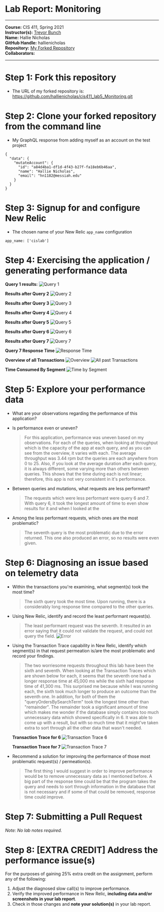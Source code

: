 # Lab Report: Monitoring
___
**Course:** CIS 411, Spring 2021  
**Instructor(s):** [Trevor Bunch](https://github.com/trevordbunch)  
**Name:** Hallie Nicholas  
**GitHub Handle:** hallienicholas  
**Repository:** [My Forked Repository](https://github.com/hallienicholas/cis411_lab5_Monitoring.git)  
**Collaborators:** 
___

# Step 1: Fork this repository
- The URL of my forked repository is: https://github.com/hallienicholas/cis411_lab5_Monitoring.git

# Step 2: Clone your forked repository from the command line
- My GraphQL response from adding myself as an account on the test project
```
{
  "data": {
    "mutateAccount": {
      "id": "a84d4ba1-df1d-4f43-b27f-fa18eb6b46aa",
      "name": "Hallie Nicholas",
      "email": "hn1182@messiah.edu"
    }
  }
}
```

# Step 3: Signup for and configure New Relic
- The chosen name of your New Relic ```app_name``` configuration
```
app_name: ['cislab']
```

# Step 4: Exercising the application / generating performance data

**Query 1 results:**
![Query 1](/assets/query1.png)

**Results after Query 2**
![Query 2](/assets/query2.png)

**Results after Query 3**
![Query 3](/assets/query3.png)

**Results after Query 4**
![Query 4](/assets/query4.png)

**Results after Query 5**
![Query 5](/assets/query5.png)

**Results after Query 6**
![Query 6](/assets/query6.png)

**Results after Query 7**
![Query 7](/assets/query7.png)

**Query 7 Response Time**
![Response Time](/assets/responsetime.png)

**Overview of all Transactions**
![Overview](/assets/overview.png)
![All past Transactions](/assets/transactions_all.png)

**Time Consumed By Segment**
![Time by Segment](/assets/bySegment.png)

# Step 5: Explore your performance data
* What are your observations regarding the performance of this application? 
  > 
* Is performance even or uneven? 
  > For this application, performance was uneven based on my observations. For each of the queries, when looking at throughput which is the capacity of the app at each query, and as you can see from the overview, it varies with each. The average throughput was 3.44 rpm but the queries are each anywhere from 0 to 25. Also, if you look at the average duration after each query, it is always different, some varying more than others between queries. This shows that the time during each is not linear; therefore, this app is not very consistent in it's performance. 
* Between queries and mutations, what requests are less performant? 
  > The requests which were less performant were query 6 and 7. With query 6, it took the longest amount of time to even show results for it and when I looked at the  
* Among the less performant requests, which ones are the most problematic?
  > The seventh query is the most problematic due to the error returned. This one also produced an error, so no results were even given.

# Step 6: Diagnosing an issue based on telemetry data
* Within the transactions you're examining, what segment(s) took the most time?
  > The sixth query took the most time. Upon running, there is a considerably long response time compared to the other queries.
* Using New Relic, identify and record the least performant request(s).
  > The least performant request was the seventh. It resulted in an error saying that it could not validate the request, and could not query the field.
  ![Error](/assets/error.png)
* Using the Transaction Trace capability in New Relic, identify which segment(s) in that request permeation is/are the most problematic and record your findings.
  > The two worriesome requests throughout this lab have been the sixth and seventh. When looking at the Transaction Traces which are shown below for each, it seems that the seventh one had a longer response time at 45,000 ms while the sixth had response time of 41,300 ms. This surprised me because while I was running each, the sixth took much longer to produce an outcome than the seventh one. In addition, for both of them the "queryOrdersBySearchTerm" took the longest time other than "remainder". The remainder took a significant amount of time which makes me wonder if the database simply contains too much unnecessary data which showed specifically in 6. It was able to come up with a result, but with so much time that it might've taken extra to sort through all the other data that wasn't needed.

  **Transaction Trace for 6**
  ![Transaction Trace 6](/assets/6_transaction.png)

  **Transaction Trace for 7**
  ![Transaction Trace 7](/assets/responsetime.png)

* Recommend a solution for improving the performance of those most problematic request(s) / permeation(s).
  > The first thing I would suggest in order to improve performance would be to remove unnecessary data as I mentioned before. A big part of the response time could be that the program takes the query and needs to sort through information in the database that is not necessary and if some of that could be removed, response time could improve.

# Step 7: Submitting a Pull Request
_Note: No lab notes required._

# Step 8: [EXTRA CREDIT] Address the performance issue(s)
For the purposes of gaining 25% extra credit on the assignment, perform any of the following:
1. Adjust the diagnosed slow call(s) to improve performance. 
2. Verify the improved performance in New Relic, **including data and/or screenshots in your lab report**.
2. Check in those changes and **note your solution(s)** in your lab report.